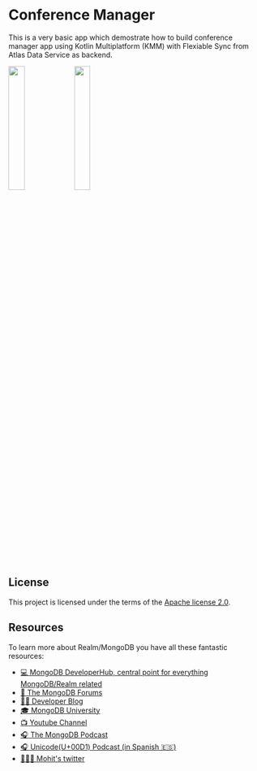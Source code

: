 # Conference Manager 


This is a very basic app which demostrate how to build conference manager app using Kotlin Multiplatform (KMM) with Flexiable Sync from Atlas Data Service as backend. 


<img src="https://user-images.githubusercontent.com/1336626/196676038-969283f1-c0ab-45f2-8181-0f2e08c2d087.png"  width=25% height=25%>
<img src="https://user-images.githubusercontent.com/1336626/196676166-b60f9435-e2e6-4338-a231-2a911234cdd2.png"  width=25% height=25%>



## License

This project is licensed under the terms of the [Apache license 2.0](./LICENSE.txt).


## Resources

To learn more about Realm/MongoDB you have all these fantastic resources:

- [💻 MongoDB DeveloperHub, central point for everything MongoDB/Realm related](https://www.mongodb.com/developer)
- [💬 The MongoDB Forums](https://www.mongodb.com/community/forums/)
- [👩‍💻 Developer Blog](https://developer.mongodb.com/learn/?content=Articles#main)
- [🎓 MongoDB University](https://university.mongodb.com/)
- [📺 Youtube Channel](https://www.youtube.com/c/MongoDBofficial)
- [🎧 The MongoDB Podcast](https://developer.mongodb.com/learn/?content=Podcasts#main)
- [🎧 Unicode(U+00D1) Podcast (in Spanish 🇪🇸)](https://twitter.com/UnicodeU00D1)
- [🙋🏻‍♂️ Mohit's twitter](https://twitter.com/codeWithMohit)

